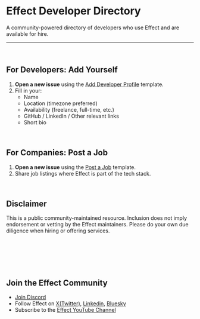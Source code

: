 # Effect Developer Directory
A community-powered directory of developers who use Effect and are available for hire.

---
&nbsp;
## For Developers: Add Yourself

1. **Open a new issue** using the [Add Developer Profile](https://github.com/mirelaprifti/effect-developer-directory/issues/new?assignees=&labels=developer-submission&template=add-developer-profile.yml) template.
2. Fill in your:
   - Name
   - Location (timezone preferred)
   - Availability (freelance, full-time, etc.)
   - GitHub / LinkedIn / Other relevant links
   - Short bio
  
&nbsp;
  ## For Companies: Post a Job

1. **Open a new issue** using the [Post a Job](https://github.com/mirelaprifti/effect-developer-directory/issues/new?template=post-a-job.yaml) template.
2. Share job listings where Effect is part of the tech stack.

&nbsp;
## Disclaimer

This is a public community-maintained resource.
Inclusion does not imply endorsement or vetting by the Effect maintainers.
Please do your own due diligence when hiring or offering services.

&nbsp;
---
&nbsp;
## Join the Effect Community

- [Join Discord](https://discord.gg/effect-ts)
- Follow Effect on [X(Twitter)](https://x.com/EffectTS_), [Linkedin](https://www.linkedin.com/feed/), [Bluesky](https://bsky.app/profile/effect-ts.bsky.social)
- Subscribe to the [Effect YouTube Channel](https://www.youtube.com/@effect-ts)

